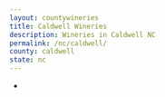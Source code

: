```yaml
---
layout: countywineries
title: Caldwell Wineries
description: Wineries in Caldwell NC
permalink: /nc/caldwell/
county: caldwell
state: nc
---
```

-
